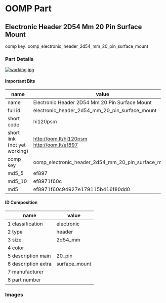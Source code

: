 # OOMP Part  
## Electronic Header 2D54 Mm 20 Pin Surface Mount  
  
oomp key: oomp_electronic_header_2d54_mm_20_pin_surface_mount  
  
### Part Details  
  
[![working.jpg](working_600.jpg)](working.jpg)  
  
#### Important Bits  
| name | value | 
| --- | --- | 
| name | Electronic Header 2D54 Mm 20 Pin Surface Mount | 
| full id | electronic_header_2d54_mm_20_pin_surface_mount | 
| short code | hi120psm | 
| short link<br>(not yet working) | http://oom.lt/hi120psm<br>http://oom.lt/ef897 | 
| oomp key | oomp_electronic_header_2d54_mm_20_pin_surface_mount | 
| md5_5 | ef897 | 
| md5_10 | ef8971f60c | 
| md5 | ef8971f60c94927e179115b416f80dd0 | 
#### ID Composition  
| name | value | 
| --- | --- | 
| 1 classification | electronic | 
| 2 type | header | 
| 3 size | 2d54_mm | 
| 4 color |  | 
| 5 description main | 20_pin | 
| 6 description extra | surface_mount | 
| 7 manufacturer |  | 
| 8 part number |  | 
### Images  
